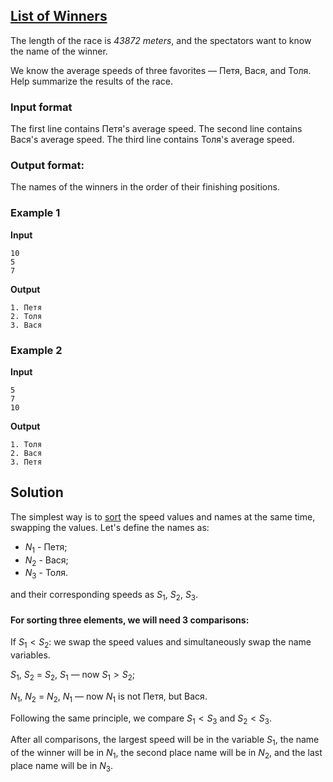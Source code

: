 ## [List of Winners](../../../solutions/2.2/22_d.py)

The length of the race is *43872 meters*, and the spectators want to know the name of the winner.

We know the average speeds of three favorites — Петя, Вася, and Толя. Help summarize the results of the race.

### Input format

The first line contains Петя's average speed.
The second line contains Вася's average speed.
The third line contains Толя's average speed.

### Output format:

The names of the winners in the order of their finishing positions.

### Example 1

**Input**
```plaintext
10
5
7
```

**Output**
```plaintext
1. Петя
2. Толя
3. Вася
```

### Example 2

**Input**
```plaintext
5
7
10
```

**Output**
```plaintext
1. Толя
2. Вася
3. Петя
```

## Solution

The simplest way is to [sort](https://ru.wikipedia.org/wiki/%D0%90%D0%BB%D0%B3%D0%BE%D1%80%D0%B8%D1%82%D0%BC_%D1%81%D0%BE%D1%80%D1%82%D0%B8%D1%80%D0%BE%D0%B2%D0%BA%D0%B8) the speed values and names at the same time, swapping the values. Let's define the names as:

- $N_1$ - Петя; 
- $N_2$ - Вася; 
- $N_3$ - Толя.

and their corresponding speeds as $S_1$, $S_2$, $S_3$.

#### For sorting three elements, we will need 3 comparisons:

If $S_1 < S_2$: we swap the speed values and simultaneously swap the name variables.

$S_1$, $S_2$ = $S_2$, $S_1$ — now $S_1 > S_2$;

$N_1$, $N_2$ = $N_2$, $N_1$ — now $N_1$ is not Петя, but Вася.

Following the same principle, we compare $S_1 < S_3$ and $S_2 < S_3$. 

After all comparisons, the largest speed will be in the variable $S_1$, the name of the winner will be in $N_1$, the second place name will be in $N_2$, and the last place name will be in $N_3$.